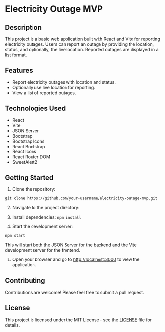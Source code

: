 # Electricity Outage MVP

## Description

This project is a basic web application built with React and Vite for reporting electricity outages. Users can report an outage by providing the location, status, and optionally, the live location. Reported outages are displayed in a list format.

## Features

- Report electricity outages with location and status.
- Optionally use live location for reporting.
- View a list of reported outages.

## Technologies Used

- React
- Vite
- JSON Server
- Bootstrap
- Bootstrap Icons
- React Bootstrap
- React Icons
- React Router DOM
- SweetAlert2

## Getting Started

1. Clone the repository:

```git clone https://github.com/your-username/electricity-outage-mvp.git```

2. Navigate to the project directory:
3. Install dependencies:
```npm install```

4. Start the development server:
```
npm start
```


This will start both the JSON Server for the backend and the Vite development server for the frontend.

1. Open your browser and go to [http://localhost:3000](http://localhost:3000) to view the application.

## Contributing

Contributions are welcome! Please feel free to submit a pull request.

## License

This project is licensed under the MIT License - see the [LICENSE](LICENSE) file for details.
